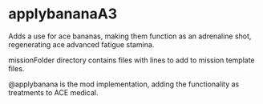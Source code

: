 # applybananaA3

Adds a use for ace bananas, making them function as an adrenaline shot, regenerating ace advanced fatigue stamina. 

missionFolder directory contains files with lines to add to mission template files.

@applybanana is the mod implementation, adding the functionality as treatments to ACE medical.
